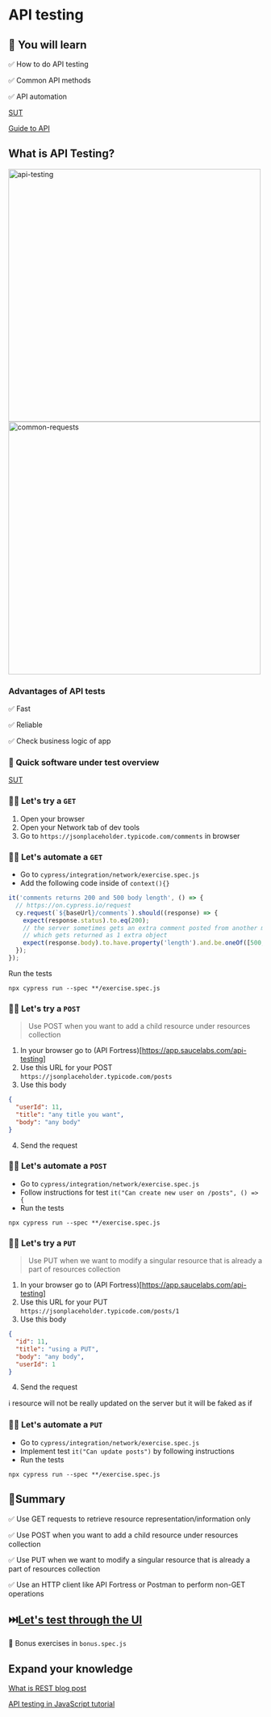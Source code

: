 # API testing

## 🧠 You will learn

✅ How to do API testing

✅ Common API methods

✅ API automation

[SUT](https://jsonplaceholder.cypress.io/)

[Guide to API](https://jsonplaceholder.typicode.com/guide/)

## What is API Testing?

<img src="https://tse1.mm.bing.net/th?id=OIP.ASpOoqkLWHODifb7T4f2twHaD4&pid=Api" alt="api-testing" width="500"/>

<img src="https://ryancraven.tech/wp-content/uploads/2020/05/commonAPIs-1.png" alt="common-requests" width="500"/>

### Advantages of API tests

✅ Fast

✅ Reliable

✅ Check business logic of app

### 👀 Quick software under test overview

[SUT](https://jsonplaceholder.typicode.com/)

### 🏋️‍♀️ Let's try a `GET`

1. Open your browser
2. Open your Network tab of dev tools
3. Go to `https://jsonplaceholder.typicode.com/comments` in browser

### 🏋️‍♀️ Let's automate a `GET`

- Go to `cypress/integration/network/exercise.spec.js`
- Add the following code inside of `context(){}`

```js
it('comments returns 200 and 500 body length', () => {
  // https://on.cypress.io/request
  cy.request(`${baseUrl}/comments`).should((response) => {
    expect(response.status).to.eq(200);
    // the server sometimes gets an extra comment posted from another machine
    // which gets returned as 1 extra object
    expect(response.body).to.have.property('length').and.be.oneOf([500, 501]);
  });
});
```

Run the tests

`npx cypress run --spec **/exercise.spec.js`

### 🏋️‍♀️ Let's try a `POST`

> Use POST when you want to add a child resource under resources collection

1. In your browser go to (API Fortress)[https://app.saucelabs.com/api-testing]
2. Use this URL for your POST `https://jsonplaceholder.typicode.com/posts`
3. Use this body

```json
{
  "userId": 11,
  "title": "any title you want",
  "body": "any body"
}
```

4. Send the request

### 🏋️‍♀️ Let's automate a `POST`

- Go to `cypress/integration/network/exercise.spec.js`
- Follow instructions for test `it("Can create new user on /posts", () => {`
- Run the tests

`npx cypress run --spec **/exercise.spec.js`

### 🏋️‍♀️ Let's try a `PUT`

> Use PUT when we want to modify a singular resource that is already a part of resources collection

1. In your browser go to (API Fortress)[https://app.saucelabs.com/api-testing]
2. Use this URL for your PUT `https://jsonplaceholder.typicode.com/posts/1`
3. Use this body

```json
{
  "id": 11,
  "title": "using a PUT",
  "body": "any body",
  "userId": 1
}
```

4. Send the request

ℹ️ resource will not be really updated on the server but it will be faked as if

### 🏋️‍♀️ Let's automate a `PUT`

- Go to `cypress/integration/network/exercise.spec.js`
- Implement test `it("Can update posts")` by following instructions
- Run the tests

`npx cypress run --spec **/exercise.spec.js`

## 📝Summary

✅ Use GET requests to retrieve resource representation/information only

✅ Use POST when you want to add a child resource under resources collection

✅ Use PUT when we want to modify a singular resource that is already a part of resources collection

✅ Use an HTTP client like API Fortress or Postman to perform non-GET operations

## ⏭️[Let's test through the UI](./E2E-TESTS.md)

🎁 Bonus exercises in `bonus.spec.js`

## Expand your knowledge

[What is REST blog post](https://restfulapi.net/)

[API testing in JavaScript tutorial](https://testautomationu.applitools.com/javascript-api-testing/)
